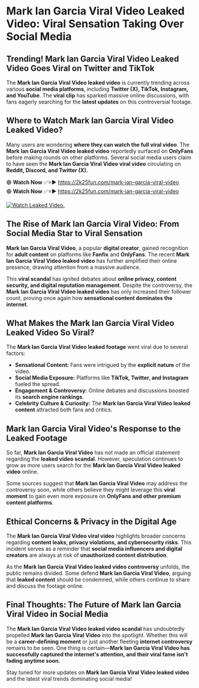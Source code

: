 # Mark Ian Garcia Viral Video Leaked Video: Viral Sensation Taking Over Social Media

## **Trending! Mark Ian Garcia Viral Video Leaked Video Goes Viral on Twitter and TikTok**
The **Mark Ian Garcia Viral Video leaked video** is currently trending across various **social media platforms**, including **Twitter (X), TikTok, Instagram, and YouTube**. The **viral clip** has sparked massive online discussions, with fans eagerly searching for the **latest updates** on this controversial footage.

## **Where to Watch Mark Ian Garcia Viral Video Leaked Video?**
Many users are wondering **where they can watch the full viral video**. The **Mark Ian Garcia Viral Video leaked video** reportedly surfaced on **OnlyFans** before making rounds on other platforms. Several social media users claim to have seen the **Mark Ian Garcia Viral Video viral video** circulating on **Reddit, Discord, and Twitter (X).**

🟢 **Watch Now** ✅=► https://2k25fun.com/mark-ian-garcia-viral-video  
🟢 **Watch Now** ✅=► https://2k25fun.com/mark-ian-garcia-viral-video  

[![Watch Leaked Video.](https://miro.medium.com/v2/resize:fit:828/format:webp/1*cilzJN44JGOrTw9NJCrNHA.gif "Watch Leaked Video")](https://2k25fun.com/mark-ian-garcia-viral-video)

## **The Rise of Mark Ian Garcia Viral Video: From Social Media Star to Viral Sensation**
**Mark Ian Garcia Viral Video**, a popular **digital creator**, gained recognition for **adult content** on platforms like **Fanfix** and **OnlyFans**. The recent **Mark Ian Garcia Viral Video leaked video** has further amplified their online presence, drawing attention from a massive audience.

This **viral scandal** has ignited debates about **online privacy, content security, and digital reputation management**. Despite the controversy, the **Mark Ian Garcia Viral Video leaked video** has only increased their follower count, proving once again how **sensational content dominates the internet**.

## **What Makes the Mark Ian Garcia Viral Video Leaked Video So Viral?**
The **Mark Ian Garcia Viral Video leaked footage** went viral due to several factors:
- **Sensational Content:** Fans were intrigued by the **explicit nature** of the video.
- **Social Media Exposure:** Platforms like **TikTok, Twitter, and Instagram** fueled the spread.
- **Engagement & Controversy:** Online debates and discussions boosted its **search engine rankings**.
- **Celebrity Culture & Curiosity:** The **Mark Ian Garcia Viral Video leaked content** attracted both fans and critics.

## **Mark Ian Garcia Viral Video's Response to the Leaked Footage**
So far, **Mark Ian Garcia Viral Video** has not made an official statement regarding the **leaked video scandal**. However, speculation continues to grow as more users search for the **Mark Ian Garcia Viral Video leaked video** online.

Some sources suggest that **Mark Ian Garcia Viral Video** may address the controversy soon, while others believe they might leverage this **viral moment** to gain even more exposure on **OnlyFans and other premium content platforms**.

## **Ethical Concerns & Privacy in the Digital Age**
The **Mark Ian Garcia Viral Video viral video** highlights broader concerns regarding **content leaks, privacy violations, and cybersecurity risks**. This incident serves as a reminder that **social media influencers and digital creators** are always at risk of **unauthorized content distribution**.

As the **Mark Ian Garcia Viral Video leaked video controversy** unfolds, the public remains divided. Some defend **Mark Ian Garcia Viral Video**, arguing that **leaked content** should be condemned, while others continue to share and discuss the footage online.

## **Final Thoughts: The Future of Mark Ian Garcia Viral Video in Social Media**
The **Mark Ian Garcia Viral Video leaked video scandal** has undoubtedly propelled **Mark Ian Garcia Viral Video** into the spotlight. Whether this will be a **career-defining moment** or just another fleeting **internet controversy** remains to be seen. One thing is certain—**Mark Ian Garcia Viral Video has successfully captured the internet's attention, and their viral fame isn't fading anytime soon.**

Stay tuned for more updates on **Mark Ian Garcia Viral Video leaked video** and the latest viral trends dominating social media!
